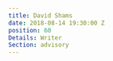 ```yaml
---
title: David Shams
date: 2018-08-14 19:30:00 Z
position: 60
Details: Writer
Section: advisory
---
```


